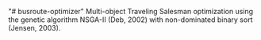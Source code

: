 "# busroute-optimizer" 
Multi-object Traveling Salesman optimization using the genetic algorithm NSGA-II (Deb, 2002) 
with non-dominated binary sort (Jensen, 2003).